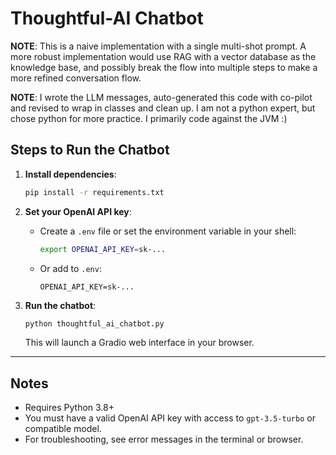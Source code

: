 # Thoughtful-AI Chatbot

**NOTE**: This is a naive implementation with a single multi-shot prompt.
A more robust implementation would use RAG with a vector database as the knowledge base,
and possibly break the flow into multiple steps to make a more refined conversation flow.

**NOTE**: I wrote the LLM messages, auto-generated this code with co-pilot and revised to wrap in classes and clean up.
I am not a python expert, but chose python for more practice.
I primarily code against the JVM :)

## Steps to Run the Chatbot

1. **Install dependencies**:
   ```sh
   pip install -r requirements.txt
   ```

2. **Set your OpenAI API key**:
   - Create a `.env` file or set the environment variable in your shell:
     ```sh
     export OPENAI_API_KEY=sk-...
     ```
   - Or add to `.env`:
     ```
     OPENAI_API_KEY=sk-...
     ```

3. **Run the chatbot**:
   ```sh
   python thoughtful_ai_chatbot.py
   ```
   This will launch a Gradio web interface in your browser.

---

## Notes
- Requires Python 3.8+
- You must have a valid OpenAI API key with access to `gpt-3.5-turbo` or compatible model.
- For troubleshooting, see error messages in the terminal or browser.